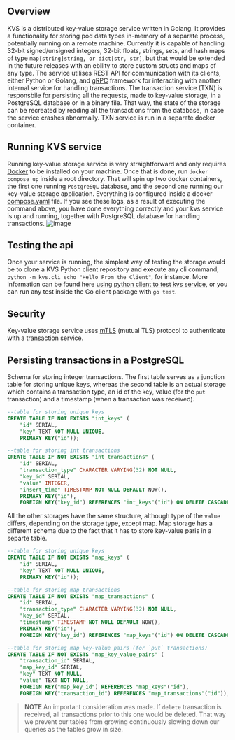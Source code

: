 ## Overview
KVS is a distributed key-value storage service written in Golang. It provides a functionality for storing pod data types in-memory of a separate process, potentially running on a remote machine. Currently it is capable of handling 32-bit signed/unsigned integers, 32-bit floats, strings, sets, and hash maps of type `map[string]string, or dict[str, str]`, but that would be extended in the future releases with an ebility to store custom structs and maps of any type. The service utilises REST API for communication with its clients, either Python or Golang, and [gRPC](https://grpc.io/) framework for interacting with another internal service for handling transactions. The transaction service (TXN) is responsbile for persisting all the requests, made to key-value storage, in a PostgreSQL database or in a binary file. That way, the state of the storage can be recreated by reading all the transactions from the database, in case the service crashes abnormally. TXN service is run in a separate docker container. 

## Running KVS service
Running key-value storage service is very straightforward and only requires [Docker](https://www.docker.com/products/docker-desktop/) to be installed on your machine. Once that is done, run `docker compose up` inside a root directory. That will spin up two docker containers, the first one running `PostgreSQL` database, and the second one running our key-value storage application. Everything is configured inside a docker [compose.yaml](https://github.com/isnastish/kvs/blob/master/compose.yaml) file.
If you see these logs, as a result of executing the command above, you have done everything correctly and your kvs service is up and running, together with PostgreSQL database for handling transactions.
![image](https://github.com/user-attachments/assets/bff5b9b4-652f-4faf-9391-f759aa63cf3c)

## Testing the api
Once your service is running, the simplest way of testing the storage would be to clone a KVS Python client repository and execute any cli command, `python -m kvs.cli echo "Hello From the Client"`, for instance. More information can be found here [using python client to test kvs service](https://github.com/isnastish/kvs-python-client), or you can run any test inside the Go client package with `go test`.

## Security
Key-value storage service uses [mTLS](https://en.wikipedia.org/wiki/Mutual_authentication) (mutual TLS) protocol to authenticate with a transaction service.

## Persisting transactions in a PostgreSQL
Schema for storing integer transactions. The first table serves as a junction table for storing unique keys, whereas the second table 
is an actual storage which contains a transaction type, an id of the key, value (for the `put` transaction) and a timestamp (when a transaction was received).
```sql
--table for storing unique keys 
CREATE TABLE IF NOT EXISTS "int_keys" (
    "id" SERIAL,
    "key" TEXT NOT NULL UNIQUE,
    PRIMARY KEY("id"));

--table for storing int transactions
CREATE TABLE IF NOT EXISTS "int_transactions" (
    "id" SERIAL,
    "transaction_type" CHARACTER VARYING(32) NOT NULL,
    "key_id" SERIAL,
    "value" INTEGER,
    "insert_time" TIMESTAMP NOT NULL DEFAULT NOW(),
    PRIMARY KEY("id"),
    FOREIGN KEY("key_id") REFERENCES "int_keys"("id") ON DELETE CASCADE);
```
All the other storages have the same structure, although type of the `value` differs, depending on the storage type, except map. Map storage has a different schema due to the fact that it has to store key-value paris in a separte table.

```sql
--table for storing unique keys
CREATE TABLE IF NOT EXISTS "map_keys" (
    "id" SERIAL,
    "key" TEXT NOT NULL UNIQUE,
    PRIMARY KEY("id"));

--table for storing map transactions
CREATE TABLE IF NOT EXISTS "map_transactions" (
    "id" SERIAL,
    "transaction_type" CHARACTER VARYING(32) NOT NULL, 
    "key_id" SERIAL,
    "timestamp" TIMESTAMP NOT NULL DEFAULT NOW(),
    PRIMARY KEY("id"),
    FOREIGN KEY("key_id") REFERENCES "map_keys"("id") ON DELETE CASCADE);

--table for storing map key-value pairs (for `put` transactions)
CREATE TABLE IF NOT EXISTS "map_key_value_pairs" (
    "transaction_id" SERIAL,
    "map_key_id" SERIAL,
    "key" TEXT NOT NULL,
    "value" TEXT NOT NULL,
    FOREIGN KEY("map_key_id") REFERENCES "map_keys"("id"),
    FOREIGN KEY("transaction_id") REFERENCES "map_transactions"("id"));
```

> **NOTE** An important consideration was made. If `delete` transaction is received, all transactions prior to this one would be deleted. That way we prevent our tables from growing continuously slowing down our queries as the tables grow in size.